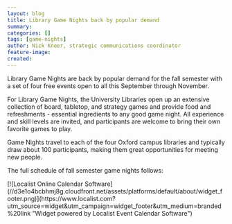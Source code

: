 ```yaml
---
layout: blog
title: Library Game Nights back by popular demand
summary:
categories: []
tags: [game-nights]
author: Nick Kneer, strategic communications coordinator
feature-image:
created:
---
```

Library Game Nights are back by popular demand for the fall semester with a set of four free events open to all this September through November.

For Library Game Nights, the University Libraries open up an extensive collection of board, tabletop, and strategy games and provide food and refreshments - essential ingredients to any good game night. All experience and skill levels are invited, and participants are welcome to bring their own favorite games to play.

Game Nights travel to each of the four Oxford campus libraries and typically draw about 100 participants, making them great opportunities for meeting new people.

The full schedule of fall semester game nights follows:

<div id="lclst_widget_footer">[![Localist Online Calendar Software](//d3e1o4bcbhmj8g.cloudfront.net/assets/platforms/default/about/widget_footer.png)](https://www.localist.com?utm_source=widget&utm_campaign=widget_footer&utm_medium=branded%20link "Widget powered by Localist Event Calendar Software")</div>
